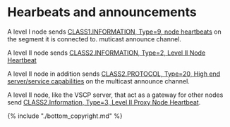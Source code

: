 # Hearbeats and announcements

A level I node sends [CLASS1.INFORMATION, Type=9, node heartbeats](https://grodansparadis.gitbooks.io/the-vscp-specification/class1.information.html#type9) on the segment it is connected to. muticast announce channel.  

A level II node sends [CLASS2.INFORMATION, Type=2, Level II Node Heartbeat](https://grodansparadis.gitbooks.io/the-vscp-specification/class2.information.html#type2)

A level II node in addition sends [CLASS2.PROTOCOL, Type=20, High end server/service capabilities](https://grodansparadis.gitbooks.io/the-vscp-specification/class2.protocol.html#type20) on the multicast announce channel.

A level II node, like the VSCP server, that act as a gateway for other nodes send [CLASS2.Information, Type=3, Level II Proxy Node Heartbeat](https://grodansparadis.gitbooks.io/the-vscp-specification/class2.information.html#type3).

{% include "./bottom_copyright.md" %}
